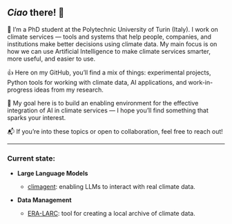 ## *Ciao* there! 👋

🏫 I’m a PhD student at the Polytechnic University of Turin (Italy). I work on climate services — tools and systems that help people, companies, and institutions make better decisions using climate data. My main focus is on how we can use Artificial Intelligence to make climate services smarter, more useful, and easier to use.

👍 Here on my GitHub, you’ll find a mix of things: experimental projects, Python tools for working with climate data, AI applications, and work-in-progress ideas from my research.

🎯 My goal here is to build an enabling environment for the effective integration of AI in climate services — I hope you’ll find something that sparks your interest.

📬 If you’re into these topics or open to collaboration, feel free to reach out!

---


### Current state:

- **Large Language Models**
  - [climagent](https://github.com/JGrassi97/climagent): enabling LLMs to interact with real climate data.   

- **Data Management**
  - [ERA-LARC](https://github.com/JGrassi97/ERA_LARC): tool for creating a local archive of climate data.


